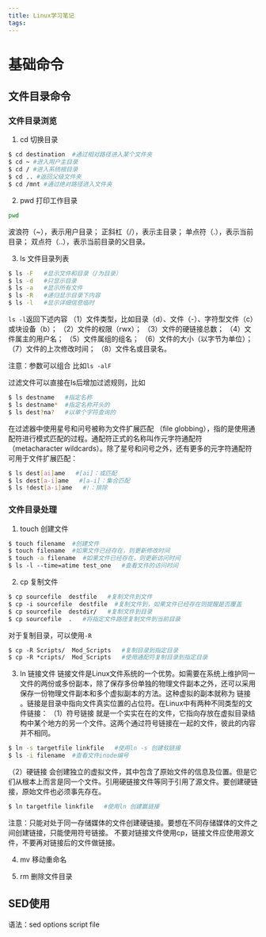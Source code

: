 ```yaml
---
title: Linux学习笔记
tags:
---
```


# 基础命令
## 文件目录命令
### 文件目录浏览
1. cd 切换目录
``` bash
$ cd destination  #通过相对路径进入某个文件夹
$ cd ~ #进入用户主目录
$ cd / #进入系统根目录
$ cd .. #返回父级文件夹
$ cd /mnt #通过绝对路径进入文件夹
```

2. pwd 打印工作目录
``` bash
pwd
```
波浪符（~），表示用户目录；
正斜杠（/），表示主目录；
单点符（.），表示当前目录；
双点符（..），表示当前目录的父目录。
<!--more-->
3. ls 文件目录列表
``` bash
$ ls -F   #显示文件和目录（/为目录）
$ ls -d   #只显示目录
$ ls -a   #显示所有文件
$ ls -R   #递归显示目录下内容
$ ls -l   #显示详细信息临时
```
`ls -l`返回下述内容
（1）文件类型，比如目录（d）、文件（-）、字符型文件（c）或块设备（b）；
（2）文件的权限（rwx）；
（3）文件的硬链接总数；
（4）文件属主的用户名；
（5）文件属组的组名；
（6）文件的大小（以字节为单位）；
（7）文件的上次修改时间；
（8）文件名或目录名。

注意：参数可以组合 比如`ls -alF`

过滤文件可以直接在ls后增加过滤规则，比如
``` bash
$ ls destname   #指定名称
$ ls destname*  #指定名称开头的
$ ls dest?na?   #以单个字符查询的
```
在过滤器中使用星号和问号被称为文件扩展匹配 （file globbing），指的是使用通配符进行模式匹配的过程。通配符正式的名称叫作元字符通配符 （metacharacter wildcards）。除了星号和问号之外，还有更多的元字符通配符可用于文件扩展匹配：
``` bash
$ ls dest[ai]ame   #[ai]：或匹配
$ ls dest[a-i]ame   #[a-i]：集合匹配
$ ls !dest[a-i]ame   #!：排除
```

### 文件目录处理
1. touch 创建文件
``` bash
$ touch filename  #创建文件
$ touch filename  #如果文件已经存在，则更新修改时间
$ touch -a filename  #如果文件已经存在，则更新访问时间
$ ls -l --time=atime test_one   #查看文件的访问时间
```

2. cp 复制文件
``` bash
$ cp sourcefile  destfile   #复制文件到文件
$ cp -i sourcefile  destfile  #复制文件到，如果文件已经存在则提醒是否覆盖
$ cp sourcefile  destdir/   #复制文件到目录
$ cp sourcefile  .   #将指定文件路径复制文件到当前目录
```
对于复制目录，可以使用`-R`
``` bash
$ cp -R Scripts/  Mod_Scripts   #复制目录到指定目录
$ cp -R *cripts/  Mod_Scripts   #使用通配符复制目录到指定目录
```

3. ln 链接文件
链接文件是Linux文件系统的一个优势。如需要在系统上维护同一文件的两份或多份副本，除了保存多份单独的物理文件副本之外，还可以采用保存一份物理文件副本和多个虚拟副本的方法。这种虚拟的副本就称为 链接 。链接是目录中指向文件真实位置的占位符。在Linux中有两种不同类型的文件链接：
（1）符号链接 就是一个实实在在的文件，它指向存放在虚拟目录结构中某个地方的另一个文件。这两个通过符号链接在一起的文件，彼此的内容并不相同。
``` bash
$ ln -s targetfile linkfile   #使用ln -s 创建软链接
$ ls -i filename  #查看文件inode编号
```
（2）硬链接 会创建独立的虚拟文件，其中包含了原始文件的信息及位置。但是它们从根本上而言是同一个文件。引用硬链接文件等同于引用了源文件。要创建硬链接，原始文件也必须事先存在。
``` bash
$ ln targetfile linkfile   #使用ln 创建赢链接
```
注意：只能对处于同一存储媒体的文件创建硬链接。要想在不同存储媒体的文件之间创建链接，只能使用符号链接。
不要对链接文件使用cp，链接文件应使用源文件，不要再对链接后的文件做链接。

4. mv 移动重命名

5. rm 删除文件目录


## SED使用
语法：sed options script file
